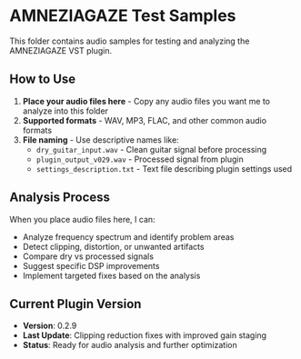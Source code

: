 # AMNEZIAGAZE Test Samples

This folder contains audio samples for testing and analyzing the AMNEZIAGAZE VST plugin.

## How to Use

1. **Place your audio files here** - Copy any audio files you want me to analyze into this folder
2. **Supported formats** - WAV, MP3, FLAC, and other common audio formats
3. **File naming** - Use descriptive names like:
   - `dry_guitar_input.wav` - Clean guitar signal before processing
   - `plugin_output_v029.wav` - Processed signal from plugin
   - `settings_description.txt` - Text file describing plugin settings used

## Analysis Process

When you place audio files here, I can:
- Analyze frequency spectrum and identify problem areas
- Detect clipping, distortion, or unwanted artifacts
- Compare dry vs processed signals
- Suggest specific DSP improvements
- Implement targeted fixes based on the analysis

## Current Plugin Version

- **Version**: 0.2.9
- **Last Update**: Clipping reduction fixes with improved gain staging
- **Status**: Ready for audio analysis and further optimization